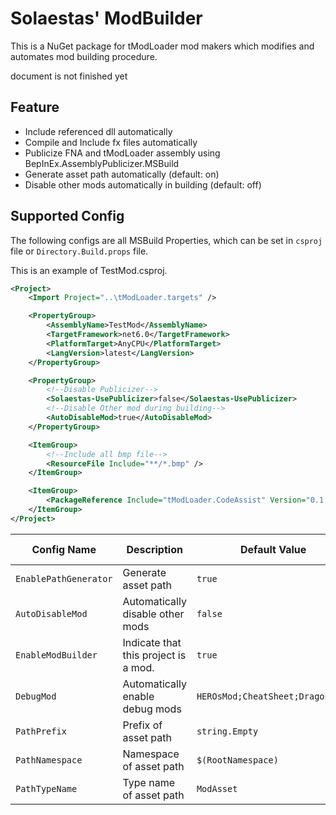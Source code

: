 # Solaestas' ModBuilder

This is a NuGet package for tModLoader mod makers which modifies and automates mod building procedure.

document is not finished yet

## Feature

- Include referenced dll automatically
- Compile and Include fx files automatically
- Publicize FNA and tModLoader assembly using BepInEx.AssemblyPublicizer.MSBuild
- Generate asset path automatically (default: on)
- Disable other mods automatically in building (default: off)

## Supported Config

The following configs are all MSBuild Properties, which can be set in `csproj` file or `Directory.Build.props` file.

This is an example of TestMod.csproj.

```xml
<Project>
	<Import Project="..\tModLoader.targets" />

	<PropertyGroup>
		<AssemblyName>TestMod</AssemblyName>
		<TargetFramework>net6.0</TargetFramework>
		<PlatformTarget>AnyCPU</PlatformTarget>
		<LangVersion>latest</LangVersion>
	</PropertyGroup>

	<PropertyGroup>
		<!--Disable Publicizer-->
		<Solaestas-UsePublicizer>false</Solaestas-UsePublicizer>
		<!--Disable Other mod during building-->
		<AutoDisableMod>true</AutoDisableMod>
	</PropertyGroup>

	<ItemGroup>
		<!--Include all bmp file-->
		<ResourceFile Include="**/*.bmp" />
	</ItemGroup>

	<ItemGroup>
		<PackageReference Include="tModLoader.CodeAssist" Version="0.1.*" />
	</ItemGroup>
</Project>
```

| Config Name           | Description                          | Default Value                    | Optional Values   |
| --------------------- | ------------------------------------ | -------------------------------- | ----------------- |
| `EnablePathGenerator` | Generate asset path                  | `true`                           | `true` or `false` |
| `AutoDisableMod`      | Automatically disable other mods     | `false`                          | `true` or `false` |
| `EnableModBuilder`    | Indicate that this project is a mod. | `true`                           | `true` or `false` |
| `DebugMod`            | Automatically enable debug mods      | `HEROsMod;CheatSheet;DragonLens` | `[Mod Name]`      |
| `PathPrefix`          | Prefix of asset path                 | `string.Empty`                   | `[string]`        |
| `PathNamespace`       | Namespace of asset path              | `$(RootNamespace)`               | `[string]`        |
| `PathTypeName`        | Type name of asset path              | `ModAsset`                       | `[string]`        |

